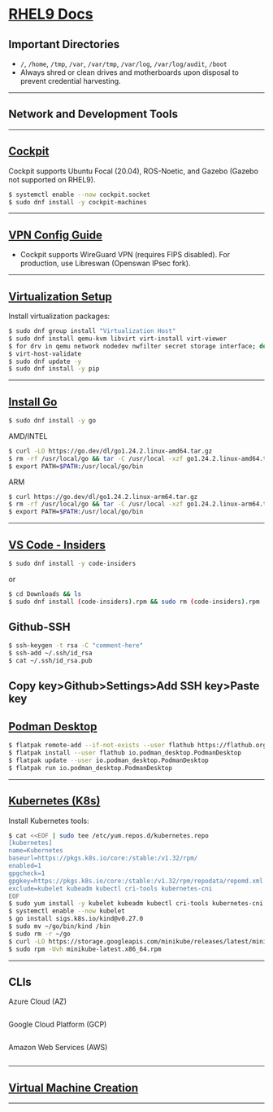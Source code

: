 # [RHEL9 Docs](https://docs.oracle.com/en/operating-systems/oracle-linux/9/)

## Important Directories
- `/`, `/home`, `/tmp`, `/var`, `/var/tmp`, `/var/log`, `/var/log/audit`, `/boot`
- Always shred or clean drives and motherboards upon disposal to prevent credential harvesting.

---

## Network and Development Tools

---

## [Cockpit](https://docs.redhat.com/en/documentation/red_hat_enterprise_linux/9/html-single/managing_systems_using_the_rhel_9_web_console/index)
Cockpit supports Ubuntu Focal (20.04), ROS-Noetic, and Gazebo (Gazebo not supported on RHEL9).
```bash
$ systemctl enable --now cockpit.socket
$ sudo dnf install -y cockpit-machines
```

---

## [VPN Config Guide](https://docs.redhat.com/en/documentation/red_hat_enterprise_linux/9/html/configuring_and_managing_networking/configuring-a-vpn-connection_configuring-and-managing-networking)
- Cockpit supports WireGuard VPN (requires FIPS disabled). For production, use Libreswan (Openswan IPsec fork). 

---

## [Virtualization Setup](https://docs.oracle.com/en/operating-systems/oracle-linux/kvm-user/kvm-InstallingVirtualizationPackages.html)
Install virtualization packages:
```bash
$ sudo dnf group install "Virtualization Host"
$ sudo dnf install qemu-kvm libvirt virt-install virt-viewer
$ for drv in qemu network nodedev nwfilter secret storage interface; do systemctl start virt${drv}d{,-ro,-admin}.socket; done
$ virt-host-validate
$ sudo dnf update -y
$ sudo dnf install -y pip
```

---

## [Install Go](https://go.dev/doc/install) 
```bash
$ sudo dnf install -y go
```
AMD/INTEL
```bash
$ curl -LO https://go.dev/dl/go1.24.2.linux-amd64.tar.gz
$ rm -rf /usr/local/go && tar -C /usr/local -xzf go1.24.2.linux-amd64.tar.gz
$ export PATH=$PATH:/usr/local/go/bin
```
ARM
```bash
$ curl https://go.dev/dl/go1.24.2.linux-arm64.tar.gz
$ rm -rf /usr/local/go && tar -C /usr/local -xzf go1.24.2.linux-arm64.tar.gz
$ export PATH=$PATH:/usr/local/go/bin
```

---

## [VS Code - Insiders](https://code.visualstudio.com/insiders/)
```bash
$ sudo dnf install -y code-insiders
```
or
```bash
$ cd Downloads && ls
$ sudo dnf install (code-insiders).rpm && sudo rm (code-insiders).rpm
```
## Github-SSH
```bash
$ ssh-keygen -t rsa -C "comment-here"
$ ssh-add ~/.ssh/id_rsa
$ cat ~/.ssh/id_rsa.pub
```
Copy key>Github>Settings>Add SSH key>Paste key
---

## [Podman Desktop](https://podman-desktop.io/docs/installation)
```bash
$ flatpak remote-add --if-not-exists --user flathub https://flathub.org/repo/flathub.flatpakrepo
$ flatpak install --user flathub io.podman_desktop.PodmanDesktop
$ flatpak update --user io.podman_desktop.PodmanDesktop
$ flatpak run io.podman_desktop.PodmanDesktop
```

---

## [Kubernetes (K8s)](https://kubernetes.io/docs/tasks/tools/)
Install Kubernetes tools:
```bash
$ cat <<EOF | sudo tee /etc/yum.repos.d/kubernetes.repo
[kubernetes]
name=Kubernetes
baseurl=https://pkgs.k8s.io/core:/stable:/v1.32/rpm/
enabled=1
gpgcheck=1
gpgkey=https://pkgs.k8s.io/core:/stable:/v1.32/rpm/repodata/repomd.xml.key
exclude=kubelet kubeadm kubectl cri-tools kubernetes-cni
EOF
$ sudo yum install -y kubelet kubeadm kubectl cri-tools kubernetes-cni --disableexcludes=kubernetes
$ systemctl enable --now kubelet
$ go install sigs.k8s.io/kind@v0.27.0
$ sudo mv ~/go/bin/kind /bin
$ sudo rm -r ~/go
$ curl -LO https://storage.googleapis.com/minikube/releases/latest/minikube-latest.x86_64.rpm
$ sudo rpm -Uvh minikube-latest.x86_64.rpm
```

---

## CLIs
Azure Cloud (AZ)
```bash
```
Google Cloud Platform (GCP)
```bash
```
Amazon Web Services (AWS)
```bash
```

---

## [Virtual Machine Creation](https://docs.oracle.com/en/operating-systems/oracle-linux/cockpit/cockpit-kvm.html)

---
